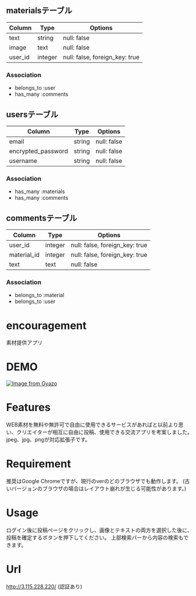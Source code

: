 ## materialsテーブル
|Column|Type|Options|
|------|----|-------|
|text|string|null: false|
|image|text|null: false|
|user_id|integer|null: false, foreign_key: true|
### Association
- belongs_to :user
- has_many :comments


## usersテーブル
|Column|Type|Options|
|------|----|-------|
|email|string|null: false|
|encrypted_password|string|null: false|
|username|string|null: false|
### Association
- has_many :materials
- has_many :comments


## commentsテーブル
|Column|Type|Options|
|------|----|-------|
|user_id|integer|null: false, foreign_key: true|
|material_id|integer|null: false, foreign_key: true|
|text|text| null: false|
### Association
- belongs_to :material
- belongs_to :user

# encouragement

素材提供アプリ

# DEMO

[![Image from Gyazo](https://i.gyazo.com/ba255c9ccd6389c927b064d0c425feb6.gif)](https://gyazo.com/ba255c9ccd6389c927b064d0c425feb6)

# Features

WEB素材を無料や無許可で自由に使用できるサービスがあればと以前より思い、クリエイターが相互に自由に投稿、使用できる交流アプリを考案しました。
jpeg、jpg、pngが対応拡張子です。

# Requirement

推奨はGoogle Chromeですが、現行のverのどのブラウザでも動作します。
(古いバージョンのブラウザの場合はレイアウト崩れが生じる可能性があります。)

# Usage

ログイン後に投稿ページをクリックし、画像とテキストの両方を選択した後に、投稿を確定するボタンを押下してください。
上部検索バーから内容の検索もできます。

# Url

http://3.115.228.220/
(認証あり)
